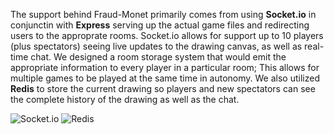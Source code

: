 The support behind Fraud-Monet primarily comes from using **Socket.io** in conjunctin with **Express** serving up the actual game files and redirecting users to the approprate rooms. Socket.io allows for support up to 10 players (plus spectators) seeing live updates to the drawing canvas, as well as real-time chat. We designed a room storage system that would emit the appropriate information to every player in a particular room; This allows for multiple games to be played at the same time in autonomy. We also utilized **Redis** to store the current drawing so players and new spectators can see the complete history of the drawing as well as the chat.

![Socket.io](https://img.shields.io/badge/Socket.io-black?style=for-the-badge&logo=socket.io&badgeColor=010101)
![Redis](https://img.shields.io/badge/redis-%23DD0031.svg?style=for-the-badge&logo=redis&logoColor=white)